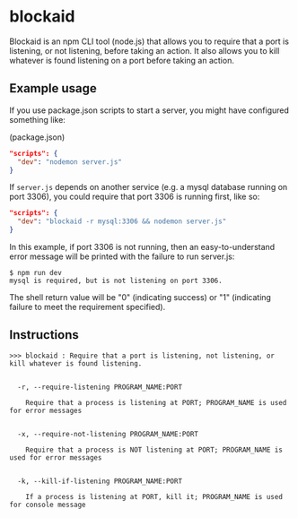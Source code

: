 # blockaid

Blockaid is an npm CLI tool (node.js) that allows you to require that a port is listening, or not listening, before taking an action.
It also allows you to kill whatever is found listening on a port before taking an action.

## Example usage

If you use package.json scripts to start a server, you might have configured something like:

(package.json)
```json
"scripts": {
  "dev": "nodemon server.js"
}
```

If `server.js` depends on another service (e.g. a mysql database running on port 3306), you could require that port 3306 is running
first, like so:

```json
"scripts": {
  "dev": "blockaid -r mysql:3306 && nodemon server.js"
}
```

In this example, if port 3306 is not running, then an easy-to-understand error message will be printed with the failure to run server.js:

```
$ npm run dev
mysql is required, but is not listening on port 3306.
```

The shell return value will be "0" (indicating success) or "1" (indicating failure to meet the requirement specified).

## Instructions

```
>>> blockaid : Require that a port is listening, not listening, or kill whatever is found listening.


  -r, --require-listening PROGRAM_NAME:PORT

    Require that a process is listening at PORT; PROGRAM_NAME is used for error messages


  -x, --require-not-listening PROGRAM_NAME:PORT

    Require that a process is NOT listening at PORT; PROGRAM_NAME is used for error messages


  -k, --kill-if-listening PROGRAM_NAME:PORT

    If a process is listening at PORT, kill it; PROGRAM_NAME is used for console message

```
